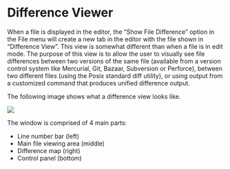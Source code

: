 # Difference Viewer

When a file is displayed in the editor, the “Show File Difference” option in the File menu will create a new tab in the editor with the file shown in “Difference View”.  This view is somewhat different than when a file is in edit mode.  The purpose of this view is to allow the user to visually see file differences between two versions of the same file (available from a version control system like Mercurial, Git, Bazaar, Subversion or Perforce), between two different files (using the Posix standard diff utility), or using output from a customized command that produces unified difference output.

The following image shows what a difference view looks like.

![][image-1]

The window is comprised of 4 main parts:

- Line number bar (left)
- Main file viewing area (middle)
- Difference map (right)
- Control panel (bottom)

[image-1]:	assets/DraggedImage.png